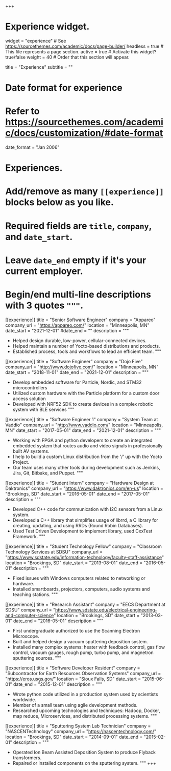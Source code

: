 +++
# Experience widget.
widget = "experience"  # See https://sourcethemes.com/academic/docs/page-builder/
headless = true  # This file represents a page section.
active = true  # Activate this widget? true/false
weight = 40  # Order that this section will appear.

title = "Experience"
subtitle = ""

# Date format for experience
#   Refer to https://sourcethemes.com/academic/docs/customization/#date-format
date_format = "Jan 2006"

# Experiences.
#   Add/remove as many `[[experience]]` blocks below as you like.
#   Required fields are `title`, `company`, and `date_start`.
#   Leave `date_end` empty if it's your current employer.
#   Begin/end multi-line descriptions with 3 quotes `"""`.

[[experience]]
  title = "Senior Software Engineer"
  company = "Appareo"
  company_url = "https://appareo.com/"
  location = "Minneapolis, MN"
  date_start = "2021-12-01"
  #date_end = ""
  description = """
- Helped design durable, low-power, cellular-connected devices.
- Helped maintain a number of Yocto-based distributions and products.
- Established process, tools and workflows to lead an efficient team.
"""

[[experience]]
  title = "Software Engineer"
  company = "Dojo Five"
  company_url = "http://www.dojofive.com/"
  location = "Minneapolis, MN"
  date_start = "2018-11-01"
  date_end = "2021-12-01"
  description = """
- Develop embedded software for Particle, Nordic, and STM32 microcontrollers
- Utilized custom hardware with the Particle platform for a custom door
access solution
- Developed with NRF52 SDK to create devices in a complex robotic system with
BLE services
"""

[[experience]]
  title = "Software Engineer 1"
  company = "System Team at Vaddio"
  company_url = "http://www.vaddio.com/"
  location = "Minneapolis, MN"
  date_start = "2017-05-01"
  date_end = "2021-12-01"
  description = """
- Working with FPGA and python developers to create an integrated embedded
system that routes audio and video signals in professionally built AV systems.
- I help to build a custom Linux distribution from the '/' up with the Yocto Project.
- Our team uses many other tools during development such as Jenkins,  Jira,
Git, Bitbake, and Puppet.
"""

[[experience]]
  title = "Student Intern"
  company = "Hardware Design at Daktronics"
  company_url = "https://www.daktronics.com/en-us"
  location = "Brookings, SD"
  date_start = "2016-05-01"
  date_end = "2017-05-01"
  description = """
- Developed C++ code for communication with I2C sensors from a Linux system.
- Developed a C++ library that simplifies usage of librrd, a C library for
creating, updating, and using RRDs (Round Robin Databases).
- Used Test Driven Development to implement library, used CxxTest Framework.
"""

[[experience]]
  title = "Student Technology Fellow"
  company = "Classroom Technology Services at SDSU"
  company_url = "https://www.sdstate.edu/information-technology/faculty-staff-assistance"
  location = "Brookings, SD"
  date_start = "2013-08-01"
  date_end = "2016-05-01"
  description = """
- Fixed issues with Windows computers related to networking or hardware.
- Installed smartboards, projectors, computers, audio systems and teaching stations.
"""

[[experience]]
  title = "Research Assistant"
  company = "EECS Department at SDSU"
  company_url = "https://www.sdstate.edu/electrical-engineering-and-computer-science"
  location = "Brookings, SD"
  date_start = "2013-03-01"
  date_end = "2016-05-01"
  description = """
- First undergraduate authorized to use the Scanning Electron Microscope.
- Built and helped design a vacuum sputtering deposition system.
- Installed many complex systems: heater with feedback control, gas flow
control, vacuum gauges, rough pump, turbo pump, and magnetron sputtering
sources.
"""

[[experience]]
  title = "Software Developer Resident"
  company = "Subcontractor for Earth Resources Observation Systems"
  company_url = "https://eros.usgs.gov/"
  location = "Sioux Falls, SD"
  date_start = "2015-06-01"
  date_end = "2015-12-01"
  description = """
- Wrote python code utilized in a production system used by scientists
worldwide.
- Member of a small team using agile development methods.
- Researched upcoming technologies and techniques: Hadoop, Docker, map reduce,
Microservices, and distributed processing systems.
"""

[[experience]]
  title = "Sputtering System Lab Technician"
  company = "NASCENTechnology"
  company_url = "https://nascentechnology.com/"
  location = "Brookings, SD"
  date_start = "2014-09-01"
  date_end = "2015-02-01"
  description = """
- Operated Ion Beam Assisted Deposition System to produce Flyback transformers.
- Repaired or installed components on the sputtering system.
"""
+++
